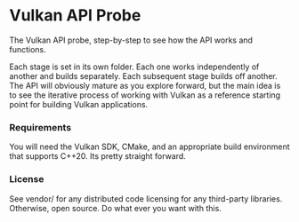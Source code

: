 # Vulkan API Probe

The Vulkan API probe, step-by-step to see how the API works and functions.

Each stage is set in its own folder. Each one works independently of another and
builds separately. Each subsequent stage builds off another. The API will obviously
mature as you explore forward, but the main idea is to see the iterative process of
working with Vulkan as a reference starting point for building Vulkan applications.

### Requirements

You will need the Vulkan SDK, CMake, and an appropriate build environment that supports
C++20. Its pretty straight forward.

### License

See vendor/ for any distributed code licensing for any third-party libraries.
Otherwise, open source. Do what ever you want with this.

